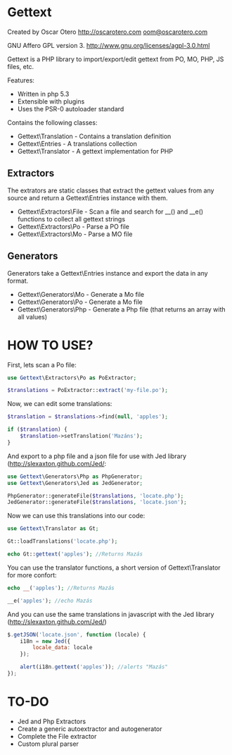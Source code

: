 Gettext
=======

Created by Oscar Otero <http://oscarotero.com> <oom@oscarotero.com>

GNU Affero GPL version 3. http://www.gnu.org/licenses/agpl-3.0.html

Gettext is a PHP library to import/export/edit gettext from PO, MO, PHP, JS files, etc.

Features:

* Written in php 5.3
* Extensible with plugins
* Uses the PSR-0 autoloader standard

Contains the following classes:

* Gettext\Translation - Contains a translation definition
* Gettext\Entries - A translations collection
* Gettext\Translator - A gettext implementation for PHP

Extractors
----------

The extrators are static classes that extract the gettext values from any source and return a Gettext\Entries instance with them.

* Gettext\Extractors\File - Scan a file and search for __() and __e() functions to collect all gettext strings
* Gettext\Extractors\Po - Parse a PO file
* Gettext\Extractors\Mo - Parse a MO file

Generators
----------

Generators take a Gettext\Entries instance and export the data in any format.

* Gettext\Generators\Mo - Generate a Mo file
* Gettext\Generators\Po - Generate a Mo file
* Gettext\Generators\Php - Generate a Php file (that returns an array with all values)

HOW TO USE?
===========

First, lets scan a Po file:

```php
use Gettext\Extractors\Po as PoExtractor;

$translations = PoExtractor::extract('my-file.po');
```

Now, we can edit some translations:

```php
$translation = $translations->find(null, 'apples');

if ($translation) {
	$translation->setTranslation('Mazáns');
}
```

And export to a php file and a json file for use with Jed library (http://slexaxton.github.com/Jed/:

```php
use Gettext\Generators\Php as PhpGenerator;
use Gettext\Generators\Jed as JedGenerator;

PhpGenerator::generateFile($translations, 'locate.php');
JedGenerator::generateFile($translations, 'locate.json');
```

Now we can use this translations into our code:

```php
use Gettext\Translator as Gt;

Gt::loadTranslations('locate.php');

echo Gt::gettext('apples'); //Returns Mazás
```

You can use the translator functions, a short version of Gettext\Translator for more confort:

```php
echo __('apples'); //Returns Mazás

__e('apples'); //echo Mazás
```

And you can use the same translations in javascript with the Jed library (http://slexaxton.github.com/Jed/)

```javascript
$.getJSON('locate.json', function (locale) {
	i18n = new Jed({
		locale_data: locale
	});

	alert(i18n.gettext('apples')); //alerts "Mazás"
});
```


TO-DO
=====

* Jed and Php Extractors
* Create a generic autoextractor and autogenerator
* Complete the File extractor
* Custom plural parser
